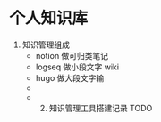 # 个人知识库
1. 知识管理组成
	- notion 做可归类笔记
	- logseq 做小段文字 wiki
	- hugo 做大段文字输
	-
	- 2. 知识管理工具搭建记录
	    TODO